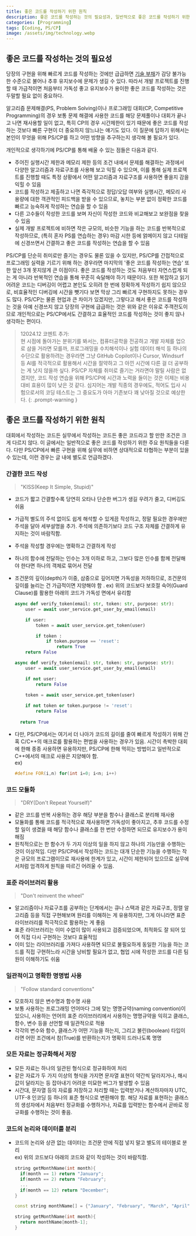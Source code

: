```yaml
---
title: 좋은 코드를 작성하기 위한 원칙
description: 좋은 코드를 작성하는 것의 필요성과, 일반적으로 좋은 코드를 작성하기 위한 주요 원칙들을 알아본다.
categories: [Programming]
tags: [Coding, PS/CP]
image: /assets/img/technology.webp
---
```

## 좋은 코드를 작성하는 것의 필요성
당장의 구현을 위해 빠르게 코드를 작성하는 것에만 급급하면 [기술 부채](/posts/Technical-debt/)가 감당 불가능한 수준으로 불어나 추후 유지보수에 문제가 생길 수 있다. 따라서 개발 프로젝트를 진행할 때 가급적이면 처음부터 가독성 좋고 유지보수가 용이한 좋은 코드를 작성하는 것은 두말할 필요 없이 중요하다.

알고리즘 문제해결(PS, Problem Solving)이나 프로그래밍 대회(CP, Competitive Programming)의 경우 보통 문제 해결에 사용한 코드를 해당 문제풀이나 대회가 끝나고 나면 재사용할 일이 없고, 특히 CP의 경우 시간제한이 있기 때문에 좋은 코드를 작성하는 것보다 빠른 구현이 더 중요하지 않느냐는 얘기도 있다. 이 질문에 답하기 위해서는 본인이 무엇을 위해 PS/CP를 하고 어떤 방향을 추구하는지 생각해 볼 필요가 있다.

개인적으로 생각하기에 PS/CP를 통해 배울 수 있는 점들은 다음과 같다.
- 주어진 실행시간 제한과 메모리 제한 등의 조건 내에서 문제를 해결하는 과정에서 다양한 알고리즘과 자료구조를 사용해 보고 익힐 수 있으며, 이를 통해 실제 프로젝트를 진행할 때도 특정 상황에서 어떤 알고리즘과 자료구조를 사용하면 좋을지 감을 익힐 수 있음
- 코드를 작성하고 제출하고 나면 즉각적으로 정답/오답 여부와 실행시간, 메모리 사용량에 대한 객관적인 피드백을 받을 수 있으므로, 놓치는 부분 없이 정확한 코드를 빠르고 능숙하게 작성하는 연습을 할 수 있음
- 다른 고수들이 작성한 코드를 보며 자신이 작성한 코드와 비교해보고 보완점을 찾을 수 있음
- 실제 개발 프로젝트에 비하면 작은 규모의, 비슷한 기능을 하는 코드를 반복적으로 작성하므로, (특히 혼자 PS를 연습하는 경우) 마감 시한 등에 얽메이지 않고 디테일에 신경쓰면서 간결하고 좋은 코드를 작성하는 연습을 할 수 있음

PS/CP를 단순히 취미로만 즐기는 경우도 물론 있을 수 있지만, PS/CP를 간접적으로 프로그래밍 실력을 기르기 위해 하는 경우라면 마지막의 '좋은 코드를 작성하는 연습' 또한 앞선 3개 못지않게 큰 이점이다. 좋은 코드를 작성하는 것도 처음부터 자연스럽게 되는 게 아니라 반복적인 연습을 통해 꾸준히 숙달해야 하기 때문이다. 또한 복잡하고 읽기 어려운 코드는 디버깅이 어렵고 본인도 오히려 한 번에 정확하게 작성하기 쉽지 않으므로, 비효율적인 디버깅에 시간을 뺏기다 보면 막상 그리 빠르게 구현하지도 못하는 경우도 많다. PS/CP는 물론 현업과 큰 차이가 있겠지만, 그렇다고 해서 좋은 코드를 작성하는 것을 아예 신경쓰지 않고 당장의 구현에 급급하는 것은 위와 같은 이유로 주객전도이므로 개인적으로는 PS/CP에서도 간결하고 효율적인 코드를 작성하는 것이 좋지 않나 생각하는 편이다. 

> 12024.12 코멘트 추가:  
> 현 시점에 돌아가는 분위기를 봐서는, 컴퓨터공학을 전공하고 개발 자체를 업으로 삼을 거라면 모를까, 프로그래밍을 수치해석이나 실험 데이터 해석 등 하나의 수단으로 활용하려는 경우라면 그냥 GitHub Copilot이나 Cursor, Windsurf 등 AI를 적극적으로 활용해서 시간을 절약하고 그 아낀 시간에 다른 걸 더 공부하는 게 낫지 않을까 싶다. PS/CP 자체를 취미로 즐기는 거라면야 말릴 사람은 없겠지만, 코드 작성 연습을 위해 PS/CP에 시간과 노력을 들이는 것은 이제는 비용 대비 효용이 많이 낮은 것 같다. 심지어는 개발 직종의 경우에도, 적어도 입사 시험으로서의 코딩 테스트는 그 중요도가 아마 기존보다 꽤 낮아질 것으로 예상한다.
{: .prompt-warning }

## 좋은 코드를 작성하기 위한 원칙
대회에서 작성하는 코드든 실무에서 작성하는 코드든 좋은 코드라고 할 만한 조건은 크게 다르지 않다. 이 글에서는 일반적으로 좋은 코드를 작성하기 위한 주요 원칙들을 다룬다. 다만 PS/CP에서 빠른 구현을 위해 실무에 비하면 상대적으로 타협하는 부분이 있을 수 있는데, 이런 경우는 글 내에 별도로 언급하겠다.

### 간결한 코드 작성
> "KISS(Keep It Simple, Stupid)"

- 코드가 짧고 간결할수록 당연히 오타나 단순한 버그가 생길 우려가 줄고, 디버깅도 쉬움
- 가급적 별도의 주석 없이도 쉽게 해석할 수 있게끔 작성하고, 정말 필요한 경우에만 주석을 달아 세부설명을 추가. 주석에 의존하기보다 코드 구조 자체를 간결하게 유지하는 것이 바람직함.
- 주석을 작성할 경우에는 명확하고 간결하게 작성
- 하나의 함수에 전달하는 인수는 3개 이하로 하고, 그보다 많은 인수를 함께 전달해야 한다면 하나의 객체로 묶어서 전달
- 조건문의 깊이(depth)가 이중, 삼중으로 깊어지면 가독성을 저하하므로, 조건문의 깊이를 늘리는 건 가급적이면 지양해야 함 . 
  ex) 위의 코드보다 보호절 숙어(Guard Clause)를 활용한 아래의 코드가 가독성 면에서 유리함  

  ```python
  async def verify_token(email: str, token: str, purpose: str):
      user = await user_service.get_user_by_email(email)
  
      if user:
          token = await user_service.get_token(user)
  
          if token :
              if token.purpose == 'reset':
                  return True
      return False
  ```
  ```python
  async def verify_token(email: str, token: str, purpose: str):
      user = await user_service.get_user_by_email(email)
  
      if not user:
          return False
    
      token = await user_service.get_token(user)
  
      if not token or token.purpose != 'reset':
          return False
    
    return True
  ```
- 다만, PS/CP에서는 여기서 더 나아가 코드의 길이를 줄여 빠르게 작성하기 위해 간혹 C/C++의 매크로를 활용하는 편법을 사용하는 경우가 있음. 시간이 촉박한 대회에 한해 종종 사용하면 유용하지만, PS/CP에 한해 먹히는 방법이고 일반적으로 C++에서의 매크로 사용은 지양해야 함.  
  ex)  

  ```c++
  #define FOR(i,n) for(int i=0; i<n; i++)
  ```

### 코드 모듈화
> "DRY(Don't Repeat Yourself)"

- 같은 코드를 반복 사용하는 경우 해당 부분을 함수나 클래스로 분리해 재사용
- 모듈화를 통해 코드를 적극적으로 재사용하면 가독성이 좋아지고, 추후 코드를 수정할 일이 생겼을 때 해당 함수나 클래스를 한 번만 수정하면 되므로 유지보수가 용이해짐
- 원칙적으로는 한 함수가 두 가지 이상의 일을 하지 않고 하나의 기능만을 수행하는 것이 이상적임. 다만 PS/CP에서 작성하는 코드는 대개 단순한 기능을 수행하는 작은 규모의 프로그램이므로 재사용에 한계가 있고, 시간이 제한되어 있으므로 실무에서처럼 엄격하게 원칙을 따르긴 어려울 수 있음.

### 표준 라이브러리 활용
> "Don't reinvent the wheel"

- 알고리즘이나 자료구조를 공부하는 단계에서는 큐나 스택과 같은 자료구조, 정렬 알고리즘 등을 직접 구현해보며 원리를 이해하는 게 유용하지만, 그게 아니라면 표준 라이브러리를 적극적으로 활용하는 게 좋음
- 표준 라이브러리는 이미 수없이 많이 사용되고 검증되었으며, 최적화도 잘 되어 있어 직접 다시 구현하는 것보다 효율적임
- 이미 있는 라이브러리를 가져다 사용하면 되므로 불필요하게 동일한 기능을 하는 코드를 직접 구현하느라 시간을 낭비할 필요가 없고, 협업 시에 작성한 코드를 다른 팀원이 이해하기도 쉬움

### 일관적이고 명확한 명명법 사용
> "Follow standard conventions"

- 모호하지 않은 변수명과 함수명 사용
- 보통 사용하는 프로그래밍 언어마다 그에 맞는 명명규약(naming convention)이 있으니, 사용하는 언어의 표준 라이브러리에서 사용하는 명명규약을 익히고 클래스, 함수, 변수 등을 선언할 때 일관적으로 적용
- 각각의 변수와 함수, 클래스가 어떤 기능을 하는지, 그리고 불린(boolean) 타입이라면 어떤 조건에서 참(True)를 반환하는지가 명확히 드러나도록 명명

### 모든 자료는 정규화해서 저장
- 모든 자료는 하나의 일관된 형식으로 정규화하여 처리
- 같은 자료가 두 가지 이상의 형식을 가지면 문자열 표현이 약간씩 달라지거나, 해시 값이 달라지는 등 잡아내기 어려운 미묘한 버그가 발생할 수 있음
- 시간대, 문자열 등의 자료를 저장하고 처리할 때는 입력받거나 계산하자마자 UTC, UTF-8 인코딩 등 하나의 표준 형식으로 변환해야 함. 해당 자료를 표현하는 클래스의 생성자에서 처음부터 정규화를 수행하거나, 자료를 입력받는 함수에서 곧바로 정규화를 수행하는 것이 좋음.

### 코드의 논리와 데이터를 분리
- 코드의 논리와 상관 없는 데이터는 조건문 안에 직접 넣지 말고 별도의 테이블로 분리  
  ex) 위의 코드보다 아래의 코드와 같이 작성하는 것이 바람직함.

  ```c++
  string getMonthName(int month){
    if(month == 1) return "January";
    if(month == 2) return "February";
    ...
    if(month == 12) return "December";
  }
  ```
  ~~~c++
  const string monthName[] = {"January", "February", "March", "April", "May", "June", "July", "August", "September", "October", "November", "December"};

  string getMonthName(int month){
    return monthName[month-1];
  }
  ~~~
